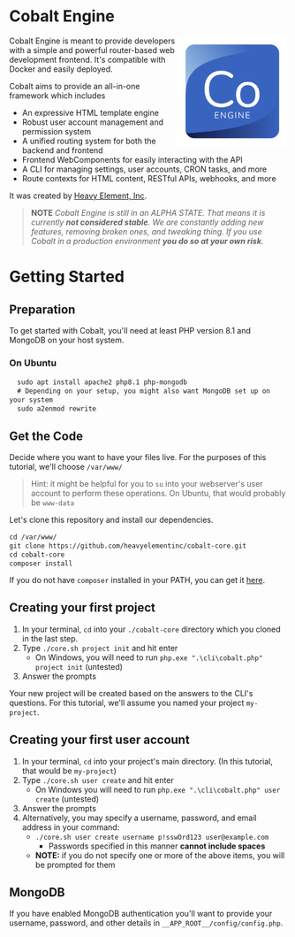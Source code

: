 # Cobalt Engine

<img align="right" src="shared/img/branding/cobalt-logo.svg" alt="Heavy Element" height="200" width="auto">
Cobalt Engine is meant to provide developers with a simple and powerful router-based web development frontend. It's compatible with Docker and easily deployed.

Cobalt aims to provide an all-in-one framework which includes
 * An expressive HTML template engine
 * Robust user account management and permission system
 * A unified routing system for both the backend and frontend
 * Frontend WebComponents for easily interacting with the API
 * A CLI for managing settings, user accounts, CRON tasks, and more
 * Route contexts for HTML content, RESTful APIs, webhooks, and more

It was created by [Heavy Element, Inc](https://heavyelement.io).

> **NOTE** *Cobalt Engine is still in an ALPHA STATE. That means it is currently **not considered stable**. We are constantly adding new features, removing broken ones, and tweaking thing. If you use Cobalt in a production environment **you do so at your own risk**.*

# Getting Started

## Preparation
To get started with Cobalt, you'll need at least PHP version 8.1 and MongoDB on your host system. 

### On Ubuntu
```shell
  sudo apt install apache2 php8.1 php-mongodb
  # Depending on your setup, you might also want MongoDB set up on your system
  sudo a2enmod rewrite
```

## Get the Code
Decide where you want to have your files live. For the purposes of this tutorial, we'll choose `/var/www/`

> Hint: it might be helpful for you to `su` into your webserver's user account to perform these operations. On Ubuntu, that would probably be `www-data`

Let's clone this repository and install our dependencies.

```shell
cd /var/www/
git clone https://github.com/heavyelementinc/cobalt-core.git
cd cobalt-core
composer install
```
If you do not have `composer` installed in your PATH, you can get it [here](https://getcomposer.org/).

## Creating your first project
1. In your terminal, `cd` into your `./cobalt-core` directory which you cloned in the last step.
2. Type `./core.sh project init` and hit enter
   * On Windows, you will need to run `php.exe ".\cli\cobalt.php" project init` (untested)
3. Answer the prompts

Your new project will be created based on the answers to the CLI's questions. For this tutorial, we'll assume you named your project `my-project`.

## Creating your first user account
1. In your terminal, `cd` into your project's main directory. (In this tutorial, that would be `my-project`)
2. Type `./core.sh user create` and hit enter
    * On Windows you will need to run `php.exe ".\cli\cobalt.php" user create` (untested)
3. Answer the prompts
4. Alternatively, you may specify a username, password, and email address in your command:
   * `./core.sh user create username p!sswOrd123 user@example.com`
     * Passwords specified in this manner **cannot include spaces**
   * **NOTE:** if you do not specify one or more of the above items, you will be prompted for them

## MongoDB
If you have enabled MongoDB authentication you'll want to provide your username, password, and other details in `__APP_ROOT__/config/config.php`.
